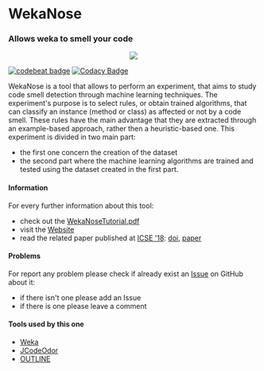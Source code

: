 # WekaNose #
### Allows weka to smell your code  ###
<p align="center">
  <img src="http://essere.disco.unimib.it/wiki/_media/wekanose.png">
</p>

[![codebeat badge](https://codebeat.co/badges/23ad08d2-0214-4cca-a616-759c659aa3dc)](https://codebeat.co/projects/github-com-uazadi-wekanose-master)
[![Codacy Badge](https://api.codacy.com/project/badge/Grade/024e7d4c94554e1f93ed8c33082ee360)](https://www.codacy.com/app/u.azadi/WekaNose?utm_source=github.com&amp;utm_medium=referral&amp;utm_content=uazadi/WekaNose&amp;utm_campaign=Badge_Grade)

WekaNose is a tool that allows to perform an experiment, that aims to study code smell detection through machine learning techniques. The experiment's purpose is to select rules, or obtain trained algorithms, that can classify an instance (method or class) as affected or not by a code smell. These rules have the main advantage that they are extracted through an example-based approach, rather then a heuristic-based one.
This experiment is divided in two main part:  
* the first one concern the creation of the dataset 
* the second part where the machine learning algorithms are trained and tested using the dataset created in the first part.

#### Information ####
For every further information about this tool:      
* check out the [WekaNoseTutorial.pdf](https://github.com/UmbertoAzadi/WekaNose/blob/master/docs/WekaNoseTutorial.pdf)
* visit the [Website](http://essere.disco.unimib.it/wiki/wekanose) 
* read the related paper published at [ICSE '18](https://www.icse2018.org/): [doi](https://doi.org/10.1145/3183440.3194974), [paper](http://essere.disco.unimib.it/wiki/_media/publications/machine_learning_based_code_smell_detection_through_wekanose.pdf)

#### Problems ####
For report any problem please check if already exist an [Issue](https://github.com/UmbertoAzadi/WekaNose/issues) on GitHub about it:
* if there isn't one please add an Issue
* if there is one please leave a comment 

#### Tools used by this one ####
* [Weka](https://www.cs.waikato.ac.nz/ml/weka/)
* [JCodeOdor](http://essere.disco.unimib.it/wiki/jcodeodor)
* [OUTLINE](https://github.com/UmbertoAzadi/OUTLINE)
